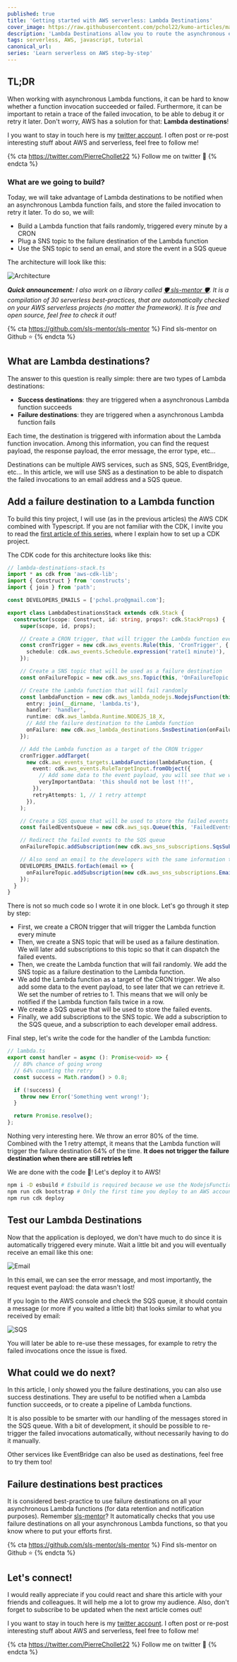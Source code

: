 ```yaml
---
published: true
title: 'Getting started with AWS serverless: Lambda Destinations'
cover_image: https://raw.githubusercontent.com/pchol22/kumo-articles/master/blog-posts/learn-serverless/lambda-destinations/assets/cover.png
description: 'Lambda Destinations allow you to route the asynchronous execution results of your Lambdas to other AWS services. In this article, discover how to use them to be notified when your Lambda function fails'
tags: serverless, AWS, javascript, tutorial
canonical_url:
series: 'Learn serverless on AWS step-by-step'
---
```


## TL;DR

When working with asynchronous Lambda functions, it can be hard to know whether a function invocation succeeded or failed. Furthermore, it can be important to retain a trace of the failed invocation, to be able to debug it or retry it later. Don't worry, AWS has a solution for that: **Lambda destinations**!

I you want to stay in touch here is my [twitter account][twitter]. I often post or re-post interesting stuff about AWS and serverless, feel free to follow me!

{% cta https://twitter.com/PierreChollet22 %} Follow me on twitter 🚀 {% endcta %}

### What are we going to build?

Today, we will take advantage of Lambda destinations to be notified when an asynchronous Lambda function fails, and store the failed invocation to retry it later. To do so, we will:

- Build a Lambda function that fails randomly, triggered every minute by a CRON
- Plug a SNS topic to the failure destination of the Lambda function
- Use the SNS topic to send an email, and store the event in a SQS queue

The architecture will look like this:

![Architecture](./assets/architecture.png 'Architecture')

_**Quick announcement:** I also work on a library called [🛡 sls-mentor 🛡][sls-mentor]. It is a compilation of 30 serverless best-practices, that are automatically checked on your AWS serverless projects (no matter the framework). It is free and open source, feel free to check it out!_

{% cta https://github.com/sls-mentor/sls-mentor %} Find sls-mentor on Github ⭐️ {% endcta %}

## What are Lambda destinations?

The answer to this question is really simple: there are two types of Lambda destinations:

- **Success destinations**: they are triggered when a asynchronous Lambda function succeeds
- **Failure destinations**: they are triggered when a asynchronous Lambda function fails

Each time, the destination is triggered with information about the Lambda function invocation. Among this information, you can find the request payload, the response payload, the error message, the error type, etc...

Destinations can be multiple AWS services, such as SNS, SQS, EventBridge, etc... In this article, we will use SNS as a destination to be able to dispatch the failed invocations to an email address and a SQS queue.

## Add a failure destination to a Lambda function

To build this tiny project, I will use (as in the previous articles) the AWS CDK combined with Typescript. If you are not familiar with the CDK, I invite you to read the [first article of this series][article-lambda], where I explain how to set up a CDK project.

The CDK code for this architecture looks like this:

```typescript
// lambda-destinations-stack.ts
import * as cdk from 'aws-cdk-lib';
import { Construct } from 'constructs';
import { join } from 'path';

const DEVELOPERS_EMAILS = ['pchol.pro@gmail.com'];

export class LambdaDestinationsStack extends cdk.Stack {
  constructor(scope: Construct, id: string, props?: cdk.StackProps) {
    super(scope, id, props);

    // Create a CRON trigger, that will trigger the Lambda function every minute
    const cronTrigger = new cdk.aws_events.Rule(this, 'CronTrigger', {
      schedule: cdk.aws_events.Schedule.expression('rate(1 minute)'),
    });

    // Create a SNS topic that will be used as a failure destination
    const onFailureTopic = new cdk.aws_sns.Topic(this, 'OnFailureTopic');

    // Create the Lambda function that will fail randomly
    const lambdaFunction = new cdk.aws_lambda_nodejs.NodejsFunction(this, 'LambdaFunction', {
      entry: join(__dirname, 'lambda.ts'),
      handler: 'handler',
      runtime: cdk.aws_lambda.Runtime.NODEJS_18_X,
      // Add the failure destination to the Lambda function
      onFailure: new cdk.aws_lambda_destinations.SnsDestination(onFailureTopic),
    });

    // Add the Lambda function as a target of the CRON trigger
    cronTrigger.addTarget(
      new cdk.aws_events_targets.LambdaFunction(lambdaFunction, {
        event: cdk.aws_events.RuleTargetInput.fromObject({
          // Add some data to the event payload, you will see that we will be able to retrieve it later
          veryImportantData: 'this should not be lost !!!',
        }),
        retryAttempts: 1, // 1 retry attempt
      }),
    );

    // Create a SQS queue that will be used to store the failed events
    const failedEventsQueue = new cdk.aws_sqs.Queue(this, 'FailedEventsQueue');

    // Redirect the failed events to the SQS queue
    onFailureTopic.addSubscription(new cdk.aws_sns_subscriptions.SqsSubscription(failedEventsQueue));

    // Also send an email to the developers with the same information to notify them
    DEVELOPERS_EMAILS.forEach(email => {
      onFailureTopic.addSubscription(new cdk.aws_sns_subscriptions.EmailSubscription(email));
    });
  }
}
```

There is not so much code so I wrote it in one block. Let's go through it step by step:

- First, we create a CRON trigger that will trigger the Lambda function every minute
- Then, we create a SNS topic that will be used as a failure destination. We will later add subscriptions to this topic so that it can dispatch the failed events.
- Then, we create the Lambda function that will fail randomly. We add the SNS topic as a failure destination to the Lambda function.
- We add the Lambda function as a target of the CRON trigger. We also add some data to the event payload, to see later that we can retrieve it. We set the number of retries to 1. This means that we will only be notified if the Lambda function fails twice in a row.
- We create a SQS queue that will be used to store the failed events.
- Finally, we add subscriptions to the SNS topic. We add a subscription to the SQS queue, and a subscription to each developer email address.

Final step, let's write the code for the handler of the Lambda function:

```typescript
// lambda.ts
export const handler = async (): Promise<void> => {
  // 80% chance of going wrong
  // 64% counting the retry
  const success = Math.random() > 0.8;

  if (!success) {
    throw new Error('Something went wrong!');
  }

  return Promise.resolve();
};
```

Nothing very interesting here. We throw an error 80% of the time. Combined with the 1 retry attempt, it means that the Lambda function will trigger the failure destination 64% of the time. **It does not trigger the failure destination when there are still retries left**

We are done with the code 🚀! Let's deploy it to AWS!

```bash
npm i -D esbuild # Esbuild is required because we use the NodejsFunction construct
npm run cdk bootstrap # Only the first time you deploy to an AWS account
npm run cdk deploy
```

## Test our Lambda Destinations

Now that the application is deployed, we don't have much to do since it is automatically triggered every minute. Wait a little bit and you will eventually receive an email like this one:

![Email](./assets/email.png 'Email')

In this email, we can see the error message, and most importantly, the request event payload: the data wasn't lost!

If you login to the AWS console and check the SQS queue, it should contain a message (or more if you waited a little bit) that looks similar to what you received by email:

![SQS](./assets/sqs.png 'SQS')

You will later be able to re-use these messages, for example to retry the failed invocations once the issue is fixed.

## What could we do next?

In this article, I only showed you the failure destinations, you can also use success destinations. They are useful to be notified when a Lambda function succeeds, or to create a pipeline of Lambda functions.

It is also possible to be smarter with our handling of the messages stored in the SQS queue. With a bit of development, it should be possible to re-trigger the failed invocations automatically, without necessarily having to do it manually.

Other services like EventBridge can also be used as destinations, feel free to try them too!

## Failure destinations best practices

It is considered best-practice to use failure destinations on all your asynchronous Lambda functions (for data retention and notification purposes). Remember [sls-mentor][sls-mentor]? It automatically checks that you use failure destinations on all your asynchronous Lambda functions, so that you know where to put your efforts first.

{% cta https://github.com/sls-mentor/sls-mentor %} Find sls-mentor on Github ⭐️ {% endcta %}

## Let's connect!

I would really appreciate if you could react and share this article with your friends and colleagues. It will help me a lot to grow my audience. Also, don't forget to subscribe to be updated when the next article comes out!

I you want to stay in touch here is my [twitter account][twitter]. I often post or re-post interesting stuff about AWS and serverless, feel free to follow me!

{% cta https://twitter.com/PierreChollet22 %} Follow me on twitter 🚀 {% endcta %}

[twitter]: https://twitter.com/PierreChollet22
[sls-mentor]: https://www.sls-mentor.dev
[article-lambda]: https://dev.to/slsbytheodo/dont-miss-on-the-cloud-revolution-learn-serverless-on-aws-the-right-way-1kac
